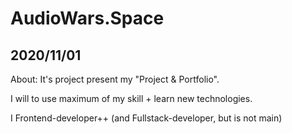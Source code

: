 # AudioWars.Space

## 2020/11/01

About: It's project present my "Project & Portfolio".

I will to use maximum of my skill + learn new technologies.

I Frontend-developer++ (and Fullstack-developer, but is not main)
